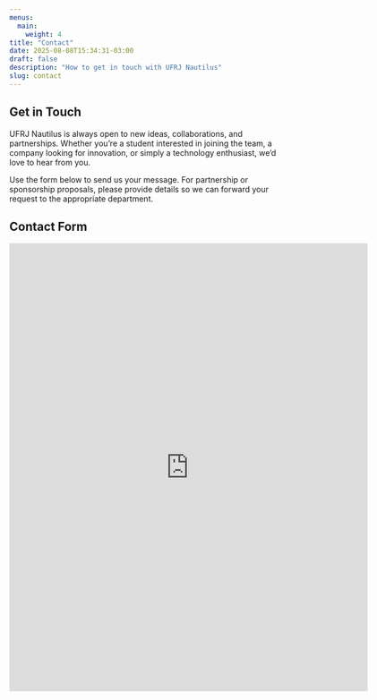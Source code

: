 ```yaml
---
menus:
  main:
    weight: 4
title: "Contact"
date: 2025-08-08T15:34:31-03:00
draft: false
description: "How to get in touch with UFRJ Nautilus"
slug: contact
---
```


<section>

## Get in Touch

UFRJ Nautilus is always open to new ideas, collaborations, and partnerships. Whether you’re a student interested in joining the team, a company looking for innovation, or simply a technology enthusiast, we’d love to hear from you.

Use the form below to send us your message. For partnership or sponsorship proposals, please provide details so we can forward your request to the appropriate department.

</section>

<section>

## Contact Form

<div class="google-form-container">

<iframe src="https://docs.google.com/forms/d/e/1FAIpQLSdTwjyS3KvklvKKC7yW-hVaOZtbw6qTKHhKw9ZZtjjPqzy6sA/viewform?embedded=true" width="640" height="801" frameborder="0" marginheight="0" marginwidth="0">Carregando…</iframe>

</div>

</section>

